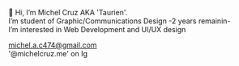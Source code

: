 👋 Hi, I’m Michel Cruz AKA 'Taurien'. <br> I’m student of Graphic/Communications Design -2 years remainin- <br>
I’m interested in Web Development and UI/UX design <br>

michel.a.c474@gmail.com <br>
'@michelcruz.me' on Ig 
